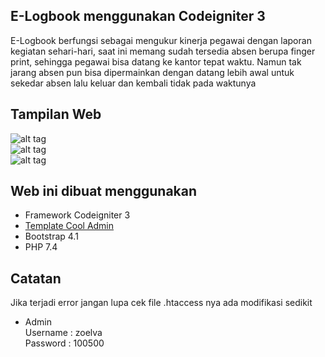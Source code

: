 ## E-Logbook menggunakan Codeigniter 3
E-Logbook berfungsi sebagai mengukur kinerja pegawai dengan laporan kegiatan sehari-hari, saat ini memang sudah tersedia absen berupa finger print, sehingga pegawai bisa datang ke kantor tepat waktu. Namun tak jarang absen pun bisa dipermainkan dengan datang lebih awal untuk sekedar absen lalu keluar dan kembali tidak pada waktunya

## Tampilan Web
![alt tag](https://github.com/hafiizh10/e_logbook/blob/master/assets/images/view.jpg)<br>
![alt tag](https://github.com/hafiizh10/e_logbook/blob/master/assets/images/view2.jpg)<br>
![alt tag](https://github.com/hafiizh10/e_logbook/blob/master/assets/images/view3.jpg)

## Web ini dibuat menggunakan
- Framework Codeigniter 3
- <a href="https://github.com/puikinsh/CoolAdmin">Template Cool Admin</a>
- Bootstrap 4.1
- PHP 7.4

## Catatan
Jika terjadi error jangan lupa cek file .htaccess nya ada modifikasi sedikit
- Admin<br>
Username : zoelva<br>
Password : 100500
